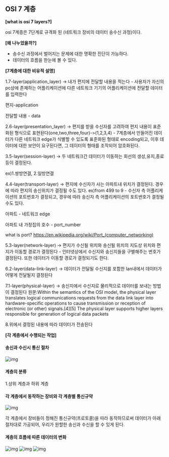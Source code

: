 
## OSI 7 계층

**[what is osi 7 layers?]**

osi 7계층은 7단계로 규격화 된 (네트워크 장비의 데이터 송수신 과정)이다. 

**[왜 나누었을까?]**

- 송수신 과정에서 벌어지는 문제에 대한 명확한 진단이 가능하다.
- 데이터의 흐름을 한눈에 볼 수 있다.

**[7계층에 대한 비유적 설명]**

1.7-layer(application_layer) -> 내가 편지에 전달할 내용을 적는다 - 사용자가 자신의 pc상에 존재하는 어플리케이션에 다른 네트워크 기기의 어플리케이션에 전달할 데이터를 입력한다

편지-application

전달할 내용 - data

2.6-layer(presentation_layer) -> 편지를 받을 수신자를 고려하여 편지 내용이 표준화된 형식으로 표현된다(one,two,three,four)->(1,2,3,4)  -  7계층에서 만들어진 데이터가 다른 네트워크
edge가 식별할 수 있도록 표준화된 형태로 encoding되고, 이후 데이터에 대한 보안이 요구된다면, 그 데이터의 형태를 조작되어 암호화된다.


3.5-layer(session-layer) -> 두 네트워크간 데이터가 이동하는 회선의 생성,유지,종료등이 결정된다.

ex)1.쌍방연결, 2.일방연결

4.4-layer(transport-layer) -> 편지에 수신자가 사는 아파트내 위치가 결정된다. 경우에 따라 편지의 송신위치가 결정될 수도 있다. ex)from 499 to 9  - 수신자 측 어플리케이션의 포트번호가 결정되고, 경우에 따라 송신자 측 어플리케이션의 포트번호가 결정될 수도 있다. 

아파트 - 네트워크 edge

아파트 내 가정집의 호수 - port_number

what is port?
https://en.wikipedia.org/wiki/Port_(computer_networking)

5.3-layer(network-layer) -> 편지가 수신될 위치와 송신될 위치의 지도상 위치와 편지가 이동할 경로가 결정된다 - 인터넷상에서 수신지와 송신지들을 구별해주는 번호가 결정된다. 또한 데이터가 이동할 경로가 결정되기도 한다.

6.2-layer(data-link-layer) -> 데이터가 전달될 수신지를 포함한 lan내에서 데이터가 어떻게 전달될지 결정된다

7.1-layer(physical-layer) -> 송신지에서 수신지로 물리적으로 데이터를 보내는 방법이 결정된다
원문:Within the semantics of the OSI model, the physical layer translates logical communications requests from the data link layer into hardware-specific operations to cause transmission or reception of electronic (or other) signals.[4][5] The physical layer supports higher layers responsible for generation of logical data packets

8.위에서 결정된 내용에 따라 데이터가 전송된다

**[각 계층에서 수행되는 작업]**

#### 송신과 수신시 통신 절차

![img](https://insights.profitap.com/hs-fs/hubfs/The%207%20Layers%20of%20OSI.png?width=840&name=The%207%20Layers%20of%20OSI.png)

#### 계층의 분류 

1.상위 계층과 하위 계층


#### 각 계층에서 동작하는 장비와 각 계층별 통신규약

![img](http://linux-training.be/networking/images/networklayers.png) 

각 계층에서 장비들이 정해진 통신규약(프로토콜)을 따라 동작하므로써 데이터가 아래 절차대로 가공되어, 우리가 원할한 송신과 수신을 할 수 있게 된다.

#### 계층의 흐름에 따른 데이터의 변화

![img](https://s3.ap-south-1.amazonaws.com/afteracademy-server-uploads/what-is-data-encapsulation-in-networking-process-148532037a490a19.jpg)
![img](https://s3.ap-south-1.amazonaws.com/afteracademy-server-uploads/what-is-data-encapsulation-in-networking-intro-651bf3770350727c.jpg) ![img](https://s3.ap-south-1.amazonaws.com/afteracademy-server-uploads/what-is-data-encapsulation-in-networking-encapsulated-data-term-a781975b6bcfd332.jpg)










